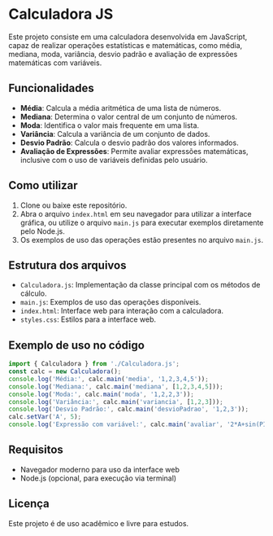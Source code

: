 # Calculadora JS

Este projeto consiste em uma calculadora desenvolvida em JavaScript, capaz de realizar operações estatísticas e matemáticas, como média, mediana, moda, variância, desvio padrão e avaliação de expressões matemáticas com variáveis.

## Funcionalidades
- **Média**: Calcula a média aritmética de uma lista de números.
- **Mediana**: Determina o valor central de um conjunto de números.
- **Moda**: Identifica o valor mais frequente em uma lista.
- **Variância**: Calcula a variância de um conjunto de dados.
- **Desvio Padrão**: Calcula o desvio padrão dos valores informados.
- **Avaliação de Expressões**: Permite avaliar expressões matemáticas, inclusive com o uso de variáveis definidas pelo usuário.

## Como utilizar
1. Clone ou baixe este repositório.
2. Abra o arquivo `index.html` em seu navegador para utilizar a interface gráfica, ou utilize o arquivo `main.js` para executar exemplos diretamente pelo Node.js.
3. Os exemplos de uso das operações estão presentes no arquivo `main.js`.

## Estrutura dos arquivos
- `Calculadora.js`: Implementação da classe principal com os métodos de cálculo.
- `main.js`: Exemplos de uso das operações disponíveis.
- `index.html`: Interface web para interação com a calculadora.
- `styles.css`: Estilos para a interface web.

## Exemplo de uso no código
```javascript
import { Calculadora } from './Calculadora.js';
const calc = new Calculadora();
console.log('Média:', calc.main('media', '1,2,3,4,5'));
console.log('Mediana:', calc.main('mediana', [1,2,3,4,5]));
console.log('Moda:', calc.main('moda', '1,2,2,3'));
console.log('Variância:', calc.main('variancia', [1,2,3]));
console.log('Desvio Padrão:', calc.main('desvioPadrao', '1,2,3'));
calc.setVar('A', 5);
console.log('Expressão com variável:', calc.main('avaliar', '2*A+sin(PI/2)'));
```

## Requisitos
- Navegador moderno para uso da interface web
- Node.js (opcional, para execução via terminal)

## Licença
Este projeto é de uso acadêmico e livre para estudos.
